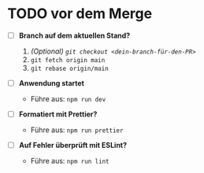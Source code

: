 # TODO vor dem Merge

- [ ] **Branch auf dem aktuellen Stand?**

  1.  _(Optional) `git checkout <dein-branch-für-den-PR>`_
  2.  `git fetch origin main`
  3.  `git rebase origin/main`

- [ ] **Anwendung startet**

  - Führe aus: `npm run dev`

- [ ] **Formatiert mit Prettier?**

  - Führe aus: `npm run prettier`

- [ ] **Auf Fehler überprüft mit ESLint?**
  - Führe aus: `npm run lint`
